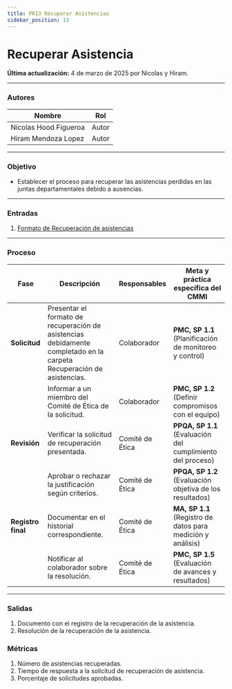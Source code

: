 ```yaml
---
title: PR13 Recuperar Asistencias
sidebar_position: 13
---
```


# Recuperar Asistencia

**Última actualización:** 4 de marzo de 2025 por Nicolas y Hiram.

---

### Autores

| Nombre                | Rol   |
| --------------------- | ----- |
| Nicolas Hood Figueroa | Autor |
| Hiram Mendoza Lopez   | Autor |

---

### Objetivo

- Establecer el proceso para recuperar las asistencias perdidas en las juntas departamentales debido a ausencias.

---

### Entradas

1. [Formato de Recuperación de asistencias](https://docs.google.com/document/d/1ITy1mSxYEbpZlgPr5B6GFSGERKHlTQCQpj8v0V6gz6g/edit?usp=sharing)

---

### Proceso

| Fase               | Descripción                                                                                                           | Responsables    | Meta y práctica específica del CMMI                         |
| ------------------ | --------------------------------------------------------------------------------------------------------------------- | --------------- | ----------------------------------------------------------- |
| **Solicitud**      | Presentar el formato de recuperación de asistencias debidamente completado en la carpeta Recuperación de asistencias. | Colaborador     | **PMC, SP 1.1** (Planificación de monitoreo y control)      |
|                    | Informar a un miembro del Comité de Ética de la solicitud.                                                            | Colaborador     | **PMC, SP 1.2** (Definir compromisos con el equipo)         |
| **Revisión**       | Verificar la solicitud de recuperación presentada.                                                                    | Comité de Ética | **PPQA, SP 1.1** (Evaluación del cumplimiento del proceso)  |
|                    | Aprobar o rechazar la justificación según criterios.                                                                  | Comité de Ética | **PPQA, SP 1.2** (Evaluación objetiva de los resultados)    |
| **Registro final** | Documentar en el historial correspondiente.                                                                           | Comité de Ética | **MA, SP 1.1** (Registro de datos para medición y análisis) |
|                    | Notificar al colaborador sobre la resolución.                                                                         | Comité de Ética | **PMC, SP 1.5** (Evaluación de avances y resultados)        |

---

### Salidas

1. Documento con el registro de la recuperación de la asistencia.
2. Resolución de la recuperación de la asistencia.

### Métricas

1. Número de asistencias recuperadas.
2. Tiempo de respuesta a la solicitud de recuperación de asistencia.
3. Porcentaje de solicitudes aprobadas.
